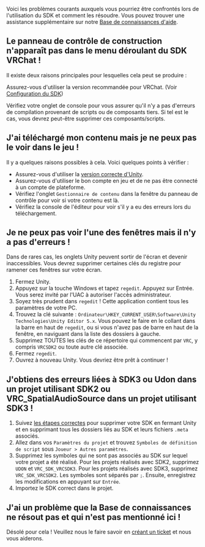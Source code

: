 

Voici les problèmes courants auxquels vous pourriez être confrontés lors de l'utilisation du SDK et comment les résoudre. Vous pouvez trouver une assistance supplémentaire sur notre [Base de connaissances d'aide](http://help.vrchat.com).

## Le panneau de contrôle de construction n'apparaît pas dans le menu déroulant du SDK VRChat !
Il existe deux raisons principales pour lesquelles cela peut se produire :

Assurez-vous d'utiliser la version recommandée pour VRChat. (Voir [Configuration du SDK](/sdk))

Vérifiez votre onglet de console pour vous assurer qu'il n'y a pas d'erreurs de compilation provenant de scripts ou de composants tiers. Si tel est le cas, vous devrez peut-être supprimer ces composants/scripts.

## J'ai téléchargé mon contenu mais je ne peux pas le voir dans le jeu !
Il y a quelques raisons possibles à cela. Voici quelques points à vérifier :

- Assurez-vous d'utiliser la [version correcte d'Unity](/sdk/current-unity-version).
- Assurez-vous d'utiliser le bon compte en jeu et de ne pas être connecté à un compte de plateforme.
- Vérifiez l'onglet `Gestionnaire de contenu` dans la fenêtre du panneau de contrôle pour voir si votre contenu est là.
- Vérifiez la console de l'éditeur pour voir s'il y a eu des erreurs lors du téléchargement.

## Je ne peux pas voir l'une des fenêtres mais il n'y a pas d'erreurs !
Dans de rares cas, les onglets Unity peuvent sortir de l'écran et devenir inaccessibles. Vous devrez supprimer certaines clés du registre pour ramener ces fenêtres sur votre écran.

1. Fermez Unity.
2. Appuyez sur la touche Windows et tapez `regedit`. Appuyez sur Entrée. Vous serez invité par l'UAC à autoriser l'accès administrateur.
3. Soyez très prudent dans `regedit` ! Cette application contient tous les paramètres de votre PC.
4. Trouvez la clé suivante : `Ordinateur\HKEY_CURRENT_USER\Software\Unity Technologies\Unity Editor 5.x`. Vous pouvez le faire en le collant dans la barre en haut de `regedit`, ou si vous n'avez pas de barre en haut de la fenêtre, en naviguant dans la liste des dossiers à gauche.
5. Supprimez TOUTES les clés de ce répertoire qui commencent par `VRC`, y compris `VRCSDK2` ou toute autre clé associée.
6. Fermez `regedit`.
7. Ouvrez à nouveau Unity. Vous devriez être prêt à continuer !

## J'obtiens des erreurs liées à SDK3 ou Udon dans un projet utilisant SDK2 ou VRC_SpatialAudioSource dans un projet utilisant SDK3 !

1. Suivez [les étapes correctes](/sdk/updating-the-sdk) pour supprimer votre SDK en fermant Unity et en supprimant tous les dossiers liés au SDK et leurs fichiers `.meta` associés.
2. Allez dans vos `Paramètres du projet` et trouvez `Symboles de définition de script` sous `Joueur > Autres paramètres`.
3. Supprimez les symboles qui ne sont pas associés au SDK sur lequel votre projet a été réalisé. Pour les projets réalisés avec SDK2, supprimez `UDON` et `VRC_SDK_VRCSDK3`. Pour les projets réalisés avec SDK3, supprimez `VRC_SDK_VRCSDK2`. Les symboles sont séparés par `;`. Ensuite, enregistrez les modifications en appuyant sur `Entrée`.
4. Importez le SDK correct dans le projet.

## J'ai un problème que la Base de connaissances ne résout pas et qui n'est pas mentionné ici !

Désolé pour cela ! Veuillez nous le faire savoir en [créant un ticket](http://help.vrchat.com/new) et nous vous aiderons.
